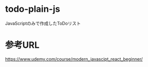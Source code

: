 # todo-plain-js
JavaScriptのみで作成したToDoリスト

# 参考URL
https://www.udemy.com/course/modern_javascipt_react_beginner/
